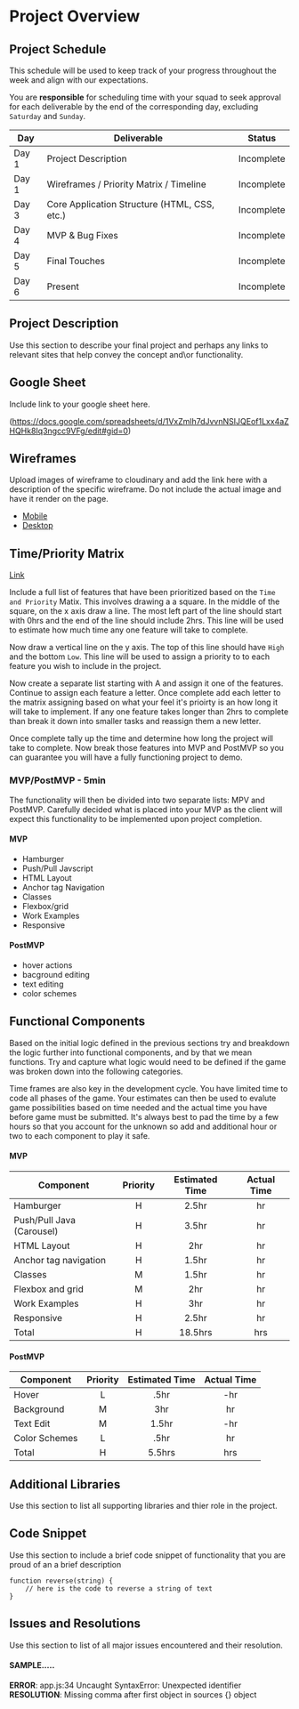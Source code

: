 # Project Overview

## Project Schedule

This schedule will be used to keep track of your progress throughout the week and align with our expectations.  

You are **responsible** for scheduling time with your squad to seek approval for each deliverable by the end of the corresponding day, excluding `Saturday` and `Sunday`.

|  Day | Deliverable | Status
|---|---| ---|
|Day 1| Project Description | Incomplete
|Day 1| Wireframes / Priority Matrix / Timeline | Incomplete
|Day 3| Core Application Structure (HTML, CSS, etc.) | Incomplete
|Day 4| MVP & Bug Fixes | Incomplete
|Day 5| Final Touches | Incomplete
|Day 6| Present | Incomplete


## Project Description

Use this section to describe your final project and perhaps any links to relevant sites that help convey the concept and\or functionality.

## Google Sheet

Include link to your google sheet here.

(https://docs.google.com/spreadsheets/d/1VxZmlh7dJvvnNSIJQEof1Lxx4aZHQHk8Iq3ngcc9VFg/edit#gid=0) 

## Wireframes

Upload images of wireframe to cloudinary and add the link here with a description of the specific wireframe. Do not include the actual image and have it render on the page.  

- [Mobile](https://imgur.com/Wa4sdQe.jpg)
- [Desktop](https://imgur.com/SLo4jmJ.jpg)

## Time/Priority Matrix 

[Link](https://imgur.com/Ks7duwY.jpg)

Include a full list of features that have been prioritized based on the `Time and Priority` Matix.  This involves drawing a a square.  In the middle of the square, on the x axis draw a line.  The most left part of the line should start with 0hrs and the end of the line should include 2hrs.  This line will be used to estimate how much time any one feature will take to complete. 

Now draw a vertical line on the y axis.  The top of this line should have `High` and the bottom `Low`.  This line will be used to assign a priority to to each feature you wish to include in the project.  

Now create a separate list starting with A and assign it one of the features.  Continue to assign each feature a letter.  Once complete add each letter to the matrix assigning based on what your feel it's prioirty is an how long it will take to implement. If any one feature takes longer than 2hrs to complete than break it down into smaller tasks and reassign them a new letter. 

Once complete tally up the time and determine how long the project will take to complete. Now break those features into MVP and PostMVP so you can guarantee you will have a fully functioning project to demo. 

### MVP/PostMVP - 5min

The functionality will then be divided into two separate lists: MPV and PostMVP.  Carefully decided what is placed into your MVP as the client will expect this functionality to be implemented upon project completion.  

#### MVP 

- Hamburger
- Push/Pull Javscript
- HTML Layout
- Anchor tag Navigation
- Classes
- Flexbox/grid
- Work Examples
- Responsive
#### PostMVP 

- hover actions
- bacground editing
- text editing
- color schemes

## Functional Components

Based on the initial logic defined in the previous sections try and breakdown the logic further into functional components, and by that we mean functions.  Try and capture what logic would need to be defined if the game was broken down into the following categories.

Time frames are also key in the development cycle.  You have limited time to code all phases of the game.  Your estimates can then be used to evalute game possibilities based on time needed and the actual time you have before game must be submitted. It's always best to pad the time by a few hours so that you account for the unknown so add and additional hour or two to each component to play it safe.

#### MVP
| Component | Priority | Estimated Time | Actual Time |
| --- | :---: |  :---: | :---: | 
| Hamburger | H | 2.5hr | hr |
| Push/Pull Java (Carousel) | H | 3.5hr | hr |
| HTML Layout | H | 2hr | hr | 
| Anchor tag navigation | H | 1.5hr | hr |
| Classes | M | 1.5hr | hr |
| Flexbox and grid | M | 2hr | hr|
| Work Examples | H | 3hr | hr |
| Responsive | H | 2.5hr | hr |
| Total | H | 18.5hrs| hrs |

#### PostMVP
| Component | Priority | Estimated Time | Actual Time |
| --- | :---: |  :---: | :---: | 
| Hover | L | .5hr | -hr | hr |
| Background | M | 3hr | hr |
| Text Edit | M | 1.5hr | -hr | hr |
| Color Schemes | L | .5hr | hr |
| Total | H | 5.5hrs| hrs |

## Additional Libraries
 Use this section to list all supporting libraries and thier role in the project. 

## Code Snippet

Use this section to include a brief code snippet of functionality that you are proud of an a brief description  

```
function reverse(string) {
	// here is the code to reverse a string of text
}
```

## Issues and Resolutions
 Use this section to list of all major issues encountered and their resolution.

#### SAMPLE.....
**ERROR**: app.js:34 Uncaught SyntaxError: Unexpected identifier                                
**RESOLUTION**: Missing comma after first object in sources {} object
